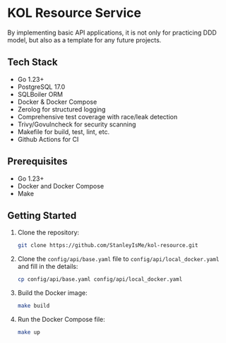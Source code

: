 # KOL Resource Service

By implementing basic API applications, it is not only for practicing DDD model, but also as a template for any future projects.

## Tech Stack

- Go 1.23+
- PostgreSQL 17.0
- SQLBoiler ORM
- Docker & Docker Compose
- Zerolog for structured logging
- Comprehensive test coverage with race/leak detection
- Trivy/Govulncheck for security scanning
- Makefile for build, test, lint, etc.
- Github Actions for CI

## Prerequisites

- Go 1.23+
- Docker and Docker Compose
- Make

## Getting Started

1. Clone the repository:
    ```sh
    git clone https://github.com/StanleyIsMe/kol-resource.git
    ```

2. Clone the `config/api/base.yaml` file to `config/api/local_docker.yaml` and fill in the details:
    ```sh
    cp config/api/base.yaml config/api/local_docker.yaml
    ```

3. Build the Docker image:
    ```sh
    make build
    ```

4. Run the Docker Compose file:
    ```sh
    make up
    ```
